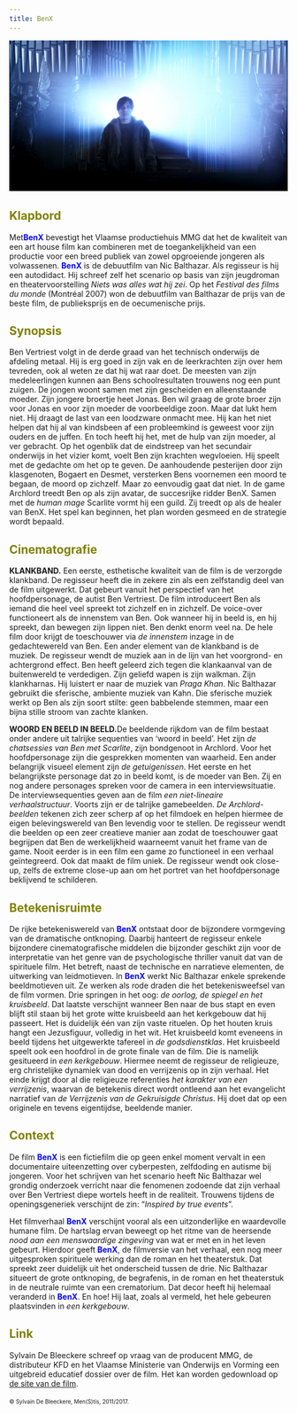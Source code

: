 ```yaml
---
title: BenX
---
```

<center>
<img src="bx.jpg" >
</center>
<a name="KLA"></a>

## <font color="#808000">**Klapbord**</font>

Met<span style="color:blue">**BenX**</span> bevestigt het Vlaamse productiehuis MMG dat het de kwaliteit van een art house film kan combineren met de toegankelijkheid van een productie voor een breed publiek van zowel opgroeiende jongeren als volwassenen. <span style="color:blue">**BenX**</span> is de debuutfilm van Nic Balthazar. Als regisseur is hij een autodidact. Hij schreef zelf het scenario op basis van zijn jeugdroman en theatervoorstelling _Niets was alles wat hij zei_. Op het _Festival des films du monde_ (Montréal 2007) won de debuutfilm van Balthazar de prijs van de beste film, de publieksprijs en de oecumenische prijs.

<a name="SYN"></a>

## <font color="#808000">**Synopsis**</font>

Ben Vertriest volgt in de derde graad van het technisch onderwijs de afdeling metaal. Hij is erg goed in zijn vak en de leerkrachten zijn over hem tevreden, ook al weten ze dat hij wat raar doet. De meesten van zijn medeleerlingen kunnen aan Bens schoolresultaten trouwens nog een punt zuigen. De jongen woont samen met zijn gescheiden en alleenstaande moeder. Zijn jongere broertje heet Jonas. Ben wil graag de grote broer zijn voor Jonas en voor zijn moeder de voorbeeldige zoon. Maar dat lukt hem niet. Hij draagt de last van een loodzware onmacht mee. Hij kan het niet helpen dat hij al van kindsbeen af een probleemkind is geweest voor zijn ouders en de juffen. En toch heeft hij het, met de hulp van zijn moeder, al ver gebracht. Op het ogenblik dat de eindstreep van het secundair onderwijs in het vizier komt, voelt Ben zijn krachten wegvloeien. Hij speelt met de gedachte om het op te geven. De aanhoudende pesterijen door zijn klasgenoten, Bogaert en Desmet, versterken Bens voornemen een moord te begaan, de moord op zichzelf. Maar zo eenvoudig gaat dat niet. In de game Archlord treedt Ben op als zijn avatar, de succesrijke ridder BenX. Samen met de _human mage_ Scarlite vormt hij een guild. Zij treedt op als de healer van BenX. Het spel kan beginnen, het plan worden gesmeed en de strategie wordt bepaald.

<a name="CIN"></a>

## <font color="#808000">**Cinematografie**</font>

<span style="color:darkkhati">**KLANKBAND.**</span> Een eerste, esthetische kwaliteit van de film is de verzorgde klankband. De regisseur heeft die in zekere zin als een zelfstandig deel van de film uitgewerkt. Dat gebeurt vanuit het perspectief van het hoofdpersonage, de autist Ben Vertriest. De film introduceert Ben als iemand die heel veel spreekt tot zichzelf en in zichzelf. De voice-over functioneert als de innenstem van Ben. Ook wanneer hij in beeld is, en hij spreekt, dan bewegen zijn lippen niet. Ben denkt enorm veel na. De hele film door krijgt de toeschouwer via _de innenstem_ inzage in de gedachtewereld van Ben. Een ander element van de klankband is de muziek. De regisseur wendt de muziek aan in de lijn van het voorgrond- en achtergrond effect. Ben heeft geleerd zich tegen die klankaanval van de buitenwereld te verdedigen. Zijn geliefd wapen is zijn walkman. Zijn klankharnas. Hij luistert er naar de muziek van _Praga Khan_. Nic Balthazar gebruikt die sferische, ambiente muziek van Kahn. Die sferische muziek werkt op Ben als zijn soort stilte: geen babbelende stemmen, maar een bijna stille stroom van zachte klanken.
 
<span style="color:darkkhati">**WOORD EN BEELD IN BEELD.**</span>De beeldende rijkdom van de film bestaat onder andere uit talrijke sequenties van ‘woord in beeld’. Het zijn _de chatsessies van Ben met Scarlite_, zijn bondgenoot in Archlord. Voor het hoofdpersonage zijn die gesprekken momenten van waarheid. Een ander belangrijk visueel element zijn _de getuigenissen_. Het eerste en het belangrijkste personage dat zo in beeld komt, is de moeder van Ben. Zij en nog andere personages spreken voor de camera in een interviewsituatie. De interviewsequenties geven aan de film _een niet-lineaire verhaalstructuur_. Voorts zijn er de talrijke gamebeelden. _De Archlord-beelden_ tekenen zich zeer scherp af op het filmdoek en helpen hiermee de eigen belevingswereld van Ben levendig voor te stellen. De regisseur wendt die beelden op een zeer creatieve manier aan zodat de toeschouwer gaat begrijpen dat Ben de werkelijkheid waarneemt vanuit het frame van de game. Nooit eerder is in een film een game zo functioneel in een verhaal geïntegreerd. Ook dat maakt de film uniek. De regisseur wendt ook close-up, zelfs de extreme close-up aan om het portret van het hoofdpersonage beklijvend te schilderen.  

<a name="BET"></a>

## <font color="#808000">**Betekenisruimte**</font>

De rijke betekeniswereld van <span style="color:blue">**BenX**</span> ontstaat door de bijzondere vormgeving van de dramatische ontknoping. Daarbij hanteert de regisseur enkele bijzondere cinematografische middelen die bijzonder geschikt zijn voor de interpretatie van het genre van de psychologische thriller vanuit dat van de spirituele film. Het betreft, naast de technische en narratieve elementen, de uitwerking van leidmotieven. In <span style="color:blue">**BenX**</span> werkt Nic Balthazar enkele sprekende beeldmotieven uit. Ze werken als rode draden die het betekenisweefsel van de film vormen. Drie springen in het oog: _de oorlog, de spiegel en het kruisbeeld_. Dat laatste verschijnt wanneer Ben naar de bus stapt en even blijft stil staan bij het grote witte kruisbeeld aan het kerkgebouw dat hij passeert. Het is duidelijk één van zijn vaste rituelen. Op het houten kruis hangt een Jezusfiguur, volledig in het wit. Het kruisbeeld komt eveneens in beeld tijdens het uitgewerkte tafereel in _de godsdienstklas_. Het kruisbeeld speelt ook een hoofdrol in de grote finale van de film. Die is namelijk gesitueerd in _een kerkgebouw_. Hiermee neemt de regisseur de religieuze, erg christelijke dynamiek van dood en verrijzenis op in zijn verhaal. Het einde krijgt door al die religieuze referenties _het karakter van een verrijzenis_, waarvan de betekenis direct wordt ontleend aan het evangelicht narratief van _de Verrijzenis van de Gekruisigde Christus_. Hij doet dat op een originele en tevens eigentijdse, beeldende manier.

<a name="CON"></a>

## <font color="#808000">**Context**</font>

De film <span style="color:blue">**BenX**</span> is een fictiefilm die op geen enkel moment vervalt in een documentaire uiteenzetting over cyberpesten, zelfdoding en autisme bij jongeren. Voor het schrijven van het scenario heeft Nic Balthazar wel grondig onderzoek verricht naar die fenomenen zodoende dat zijn verhaal over Ben Vertriest diepe wortels heeft in de realiteit. Trouwens tijdens de openingsgeneriek verschijnt de zin: “_Inspired by true events_”. 

Het filmverhaal <span style="color:blue">**BenX**</span> verschijnt vooral als een uitzonderlijke en waardevolle humane film. De hartslag ervan beweegt op het ritme van de heersende _nood aan een menswaardige zingeving_ van wat er met en in het leven gebeurt. Hierdoor geeft <span style="color:blue">**BenX**</span>, de filmversie van het verhaal, een nog meer uitgesproken spirituele werking dan de roman en het theaterstuk. Dat spreekt zeer duidelijk uit het onderscheid tussen de drie. 
Nic Balthazar situeert de grote ontknoping, de begrafenis, in de roman en het theaterstuk in de neutrale ruimte van een crematorium. Dat decor heeft hij helemaal veranderd in <span style="color:blue">**BenX**</span>. En hoe! Hij laat, zoals al vermeld, het hele gebeuren plaatsvinden in _een kerkgebouw_. 

<a name="LIN"></a>

## <font color="#808000">**Link**</font>

Sylvain De Bleeckere schreef op vraag van de producent MMG, de distributeur KFD en het Vlaamse Ministerie van Onderwijs en Vorming een uitgebreid educatief dossier over de film. Het kan worden gedownload op [de site van de film](http://www.ben-x.be/ndl/downloads.asp).


<font size="-2"> © Sylvain De Bleeckere, Men(S)tis, 2011/2017.</font>
